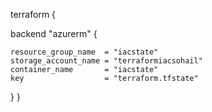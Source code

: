 terraform {

  backend "azurerm" {

    resource_group_name  = "iacstate"
    storage_account_name = "terraformiacsohail"
    container_name       = "iacstate"
    key                  = "terraform.tfstate"

  }
}
